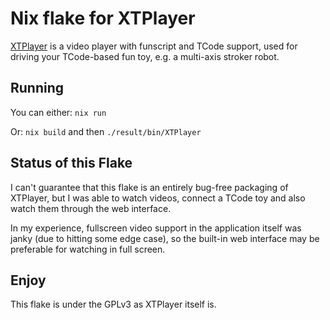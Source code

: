 # Nix flake for XTPlayer

[XTPlayer] is a video player with funscript and TCode support, used for driving your TCode-based fun toy, e.g. a multi-axis stroker robot.

[XTPlayer]: https://github.com/jcfain/XTPlayer


## Running

You can either: `nix run`

Or: `nix build` and then `./result/bin/XTPlayer`


## Status of this Flake

I can't guarantee that this flake is an entirely bug-free packaging of XTPlayer, but I was able to watch videos, connect a TCode toy and also watch them through the web interface.

In my experience, fullscreen video support in the application itself was janky (due to hitting some edge case),
so the built-in web interface may be preferable for watching in full screen.


## Enjoy

This flake is under the GPLv3 as XTPlayer itself is.


